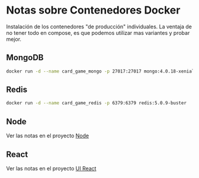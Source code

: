 # Notas sobre Contenedores Docker

Instalación de los contenedores "de producción" individuales.
La ventaja de no tener todo en compose, es que podemos utilizar mas variantes y probar mejor.

## MongoDB

```bash
docker run -d --name card_game_mongo -p 27017:27017 mongo:4.0.18-xenial
```

## Redis

```bash
docker run -d --name card_game_redis -p 6379:6379 redis:5.0.9-buster
```

## Node

Ver las notas en el proyecto [Node](https://github.com/nmarsollier/card_game_node)

## React

Ver las notas en el proyecto [UI React](https://github.com/nmarsollier/card_game_node)
